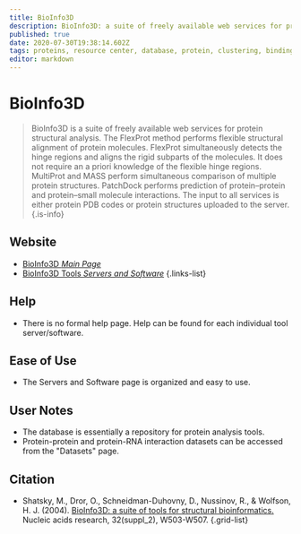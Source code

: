```yaml
---
title: BioInfo3D
description: BioInfo3D: a suite of freely available web services for protein structural analysis.
published: true
date: 2020-07-30T19:38:14.602Z
tags: proteins, resource center, database, protein, clustering, binding, protein-protein, structural analysis, toolbox
editor: markdown
---
```


# BioInfo3D

> BioInfo3D is a suite of freely available web services for protein structural analysis. The FlexProt method performs flexible structural alignment of protein molecules. FlexProt simultaneously detects the hinge regions and aligns the rigid subparts of the molecules. It does not require an a priori knowledge of the flexible hinge regions. MultiProt and MASS perform simultaneous comparison of multiple protein structures. PatchDock performs prediction of protein–protein and protein–small molecule interactions. The input to all services is either protein PDB codes or protein structures uploaded to the server.
{.is-info}

 

## Website 

- [BioInfo3D *Main Page*](http://bioinfo3d.cs.tau.ac.il/wk/index.php/Main_Page)
- [BioInfo3D Tools *Servers and Software*](http://bioinfo3d.cs.tau.ac.il/wk/index.php/Servers_%26_Software)
 {.links-list}

## Help

- There is no formal help page. Help can be found for each individual tool server/software.

## Ease of Use

- The Servers and Software page is organized and easy to use. 

## User Notes

- The database is essentially a repository for protein analysis tools.  
- Protein-protein and protein-RNA interaction datasets can be accessed from the "Datasets" page. 

## Citation

- Shatsky, M., Dror, O., Schneidman-Duhovny, D., Nussinov, R., & Wolfson, H. J. (2004). [BioInfo3D: a suite of tools for structural bioinformatics.](https://academic.oup.com/nar/article/32/suppl_2/W503/1040599) Nucleic acids research, 32(suppl_2), W503-W507.
{.grid-list}